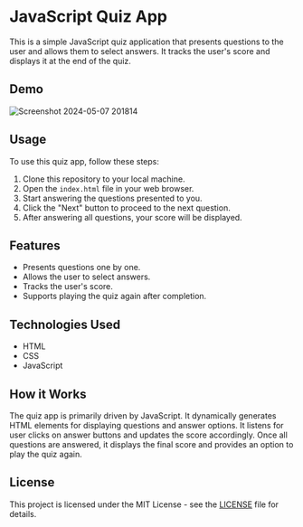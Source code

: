 # JavaScript Quiz App

This is a simple JavaScript quiz application that presents questions to the user and allows them to select answers. It tracks the user's score and displays it at the end of the quiz.

## Demo

![Screenshot 2024-05-07 201814](https://github.com/sanjay-1458/JavaScript-Projects/assets/121040100/252faaa4-24da-4a89-b0e1-980ea8a290cb)


## Usage

To use this quiz app, follow these steps:

1. Clone this repository to your local machine.
2. Open the `index.html` file in your web browser.
3. Start answering the questions presented to you.
4. Click the "Next" button to proceed to the next question.
5. After answering all questions, your score will be displayed.

## Features

- Presents questions one by one.
- Allows the user to select answers.
- Tracks the user's score.
- Supports playing the quiz again after completion.

## Technologies Used

- HTML
- CSS
- JavaScript

## How it Works

The quiz app is primarily driven by JavaScript. It dynamically generates HTML elements for displaying questions and answer options. It listens for user clicks on answer buttons and updates the score accordingly. Once all questions are answered, it displays the final score and provides an option to play the quiz again.

## License

This project is licensed under the MIT License - see the [LICENSE](https://github.com/sanjay-1458/JavaScript-Projects/blob/main/LICENSE) file for details.
